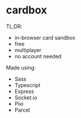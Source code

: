 # cardbox

TL;DR:

- in-browser card sandbox
- free
- multiplayer
- no account needed

Made using:

- Sass
- Typescript
- Express
- Socket.io
- Pixi
- Parcel
